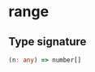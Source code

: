 # range

## Type signature

<!-- prettier-ignore-start -->
```typescript
(n: any) => number[]
```
<!-- prettier-ignore-end -->
